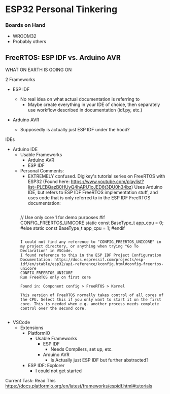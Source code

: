 # ESP32 Personal Tinkering

### Boards on Hand
 - WROOM32
 - Probably others

## FreeRTOS: ESP IDF vs. Arduino AVR

WHAT ON EARTH IS GOING ON

2 Frameworks
 - ESP IDF
	- No real idea on what actual documentation is referring to 
		- Maybe create everything in your IDE of choice, then separately use workflow described in documentation (idf.py, etc.)

 - Arduino AVR
	- Supposedly is actually just ESP IDF under the hood? 

IDEs
 - Arduino IDE
	- Usable Frameworks
		- Arduino AVR
		- ESP IDF
	- Personal Comments:
		- EXTREMELY confused. Digikey's tutorial series on FreeRTOS with ESP32 (Found here: https://www.youtube.com/playlist?list=PLEBQazB0HUyQ4hAPU1cJED6t3DU0h34bz) 
		  Uses Arduino IDE, but refers to ESP IDF FreeRTOS implementation stuff, and uses code that is only referred to in the ESP IDF FreeRTOS documentation:
    		```c
		// Use only core 1 for demo purposes
		#if CONFIG_FREERTOS_UNICORE
		  static const BaseType_t app_cpu = 0;
		#else
		  static const BaseType_t app_cpu = 1;
		#endif
		```

		I could not find any reference to "CONFIG_FREERTOS_UNICORE" in my project directory, or anything when trying "Go To Declaration" in VSCode.
		I found reference to this in the ESP IDF Project Configuration Documentation: https://docs.espressif.com/projects/esp-idf/en/stable/esp32/api-reference/kconfig.html#config-freertos-unicore
		CONFIG_FREERTOS_UNICORE
		Run FreeRTOS only on first core

		Found in: Component config > FreeRTOS > Kernel

		This version of FreeRTOS normally takes control of all cores of the CPU. Select this if you only want to start it on the first core. This is needed when e.g. another process needs complete control over the second core.


 - VSCode
	- Extensions
		- PlatformIO
			- Usable Frameworks
				- ESP IDF
					- Needs Compilers, set up, etc.
				- Arduino AVR
					- Is Actually just ESP IDF but further abstracted?
		- ESP IDF: Explorer
			- I could not get started


Current Task:
Read This
https://docs.platformio.org/en/latest/frameworks/espidf.html#tutorials
